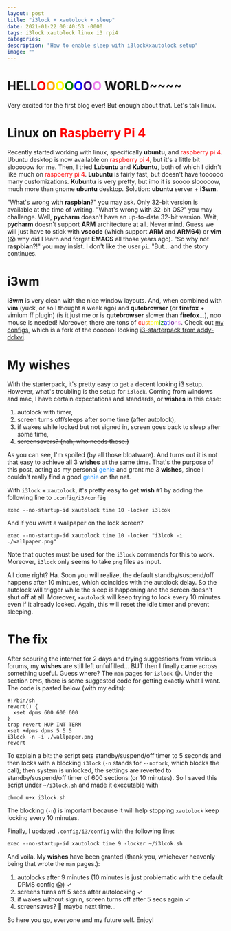 ```yaml
---
layout: post
title: "i3lock + xautolock + sleep"
date: 2021-01-22 00:40:53 -0000
tags: i3lock xautolock linux i3 rpi4
categories: 
description: "How to enable sleep with i3lock+xautolock setup"
image: ""
---
```

# HELL<span style="color:red">O</span><span style="color:orange">O</span><span style="color:yellow">O</span><span style="color:green">O</span><span style="color:blue">O</span><span style="color:indigo">O</span><span style="color:violet">O</span> WORLD~~~~

Very excited for the first blog ever! But enough about that. Let's talk linux.

# Linux on <span style="color:red">Raspberry Pi 4</span>
Recently started working with linux, specifically **ubuntu**, and <span style="color:red">raspberry pi 4</span>. Ubuntu desktop is now available on <span style="color:red">raspberry pi 4</span>, but it's a little bit slooooow for me. Then, I tried **Lubuntu** and **Kubuntu**, both of which I didn't like much on <span style="color:red">raspberry pi 4</span>. **Lubuntu** is fairly fast, but doesn't have toooooo many customizations. **Kubuntu** is very pretty, but imo it is soooo slooooow, much more than gnome **ubuntu** desktop. Solution: **ubuntu** server + **i3wm**.

"What's wrong with **raspbian**?" you may ask. Only 32-bit version is available at the time of writing. "What's wrong with 32-bit OS?" you may challenge. Well, **pycharm** doesn't have an up-to-date 32-bit version. Wait, **pycharm** doesn't support **ARM** architecture at all. Never mind. Guess we will just have to stick with **vscode** (which support **ARM** and **ARM64**) or **vim** (&#128561; why did I learn and forget **EMACS** all those years ago). "So why not **raspbian**?!" you may insist. I don't like the user `pi`. "But... and the story continues.

# **i3wm**
**i3wm** is very clean with the nice window layouts. And, when combined with **vim** (yuck, or so I thought a week ago) and **qutebrowser** (or **firefox** + vimium ff plugin) (is it just me or is **qutebrowser** slower than **firefox**...), noo mouse is needed! Moreover, there are tons of <span style="color:red">cu</span><span style="color:orange">st</span><span style="color:yellow">om</span><span style="color:green">iz</span><span style="color:blue">at</span><span style="color:indigo">io</span><span style="color:violet">ns</span>. Check out [my configs](https://github.com/oddsun/i2-starterpack), which is a fork of the coooool looking [i3-starterpack from addy-dclxvi](https://github.com/addy-dclxvi/i3-starterpack).

# My **wishes**
With the starterpack, it's pretty easy to get a decent looking i3 setup. However, what's troubling is the setup for `i3lock`. Coming from windows and mac, I have certain expectations and standards, or **wishes** in this case:
1. autolock with timer,
2. screen turns off/sleeps after some time (after autolock),
3. if wakes while locked but not signed in, screen goes back to sleep after some time,
4. ~~screensavers? (nah, who needs those.)~~

As you can see, I'm spoiled (by all those bloatware). And turns out it is not that easy to achieve all 3 **wishes** at the same time. That's the purpose of this post, acting as my personal <span style="color:DodgerBlue">genie</span> and grant me 3 **wishes**, since I couldn't really find a good <span style="color:DodgerBlue">genie</span> on the net.

With `i3lock` + `xautolock`, it's pretty easy to get **wish** #1 by adding the following line to `.config/i3/config`

```
exec --no-startup-id xautolock time 10 -locker i3lcok
```

And if you want a wallpaper on the lock screen?
```
exec --no-startup-id xautolock time 10 -locker "i3lcok -i ./wallpaper.png"
```
Note that quotes must be used for the `i3lock` commands for this to work. Moreover, `i3lock` only seems to take `png` files as input.

All done right? Ha. Soon you will realize, the default standby/suspend/off happens after 10 mintues, which coincides with the autolock delay. So the autolock will trigger while the sleep is happening and the screen doesn't shut off at all. Moreover, `xautolock` will keep trying to lock every 10 minutes even if it already locked. Again, this will reset the idle timer and prevent sleeping.

# The fix
After scouring the internet for 2 days and trying suggestions from various forums, my **wishes** are still left unfulfilled... BUT then I finally came across something useful. Guess where? The `man` pages for `i3lock` &#128514;. Under the section `DPMS`, there is some suggested code for getting exactly what I want. The code is pasted below (with my edits):
```
#!/bin/sh
revert() {
  xset dpms 600 600 600
}
trap revert HUP INT TERM
xset +dpms dpms 5 5 5
i3lock -n -i ./wallpaper.png
revert
```

To explain a bit: the script sets standby/suspend/off timer to 5 seconds and then locks with a blocking `i3lock` (`-n` stands for `--nofork`, which blocks the call); then system is unlocked, the settings are reverted to standby/suspend/off timer of 600 sections (or 10 minutes). So I saved this script under `~/i3lock.sh` and made it executable with
```
chmod u+x i3lock.sh
```
The blocking (`-n`) is important because it will help stopping `xautolock` keep locking every 10 minutes.

Finally, I updated `.config/i3/config` with the following line:
```
exec --no-startup-id xautolock time 9 -locker ~/i3lcok.sh
```
And voila. My **wishes** have been granted (thank you, whichever heavenly being that wrote the `man` pages.):
1. autolocks after 9 minutes (10 minutes is just problematic with the default DPMS config &#128561;)  &#10003;
2. screens turns off 5 secs after autolocking  &#10003;
3. if wakes without signin, screen turns off after 5 secs again  &#10003;
4. screensaves? &#129318; maybe next time...

So here you go, everyone and my future self. Enjoy!

